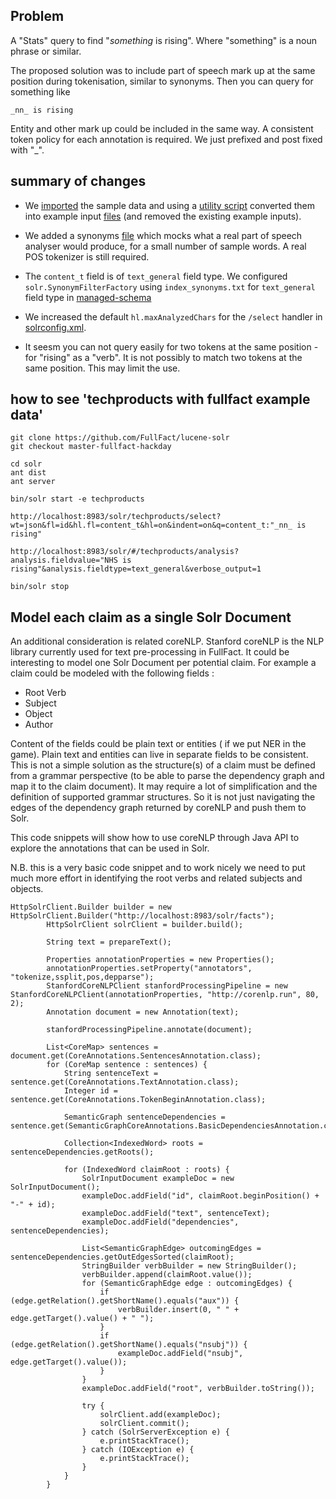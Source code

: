 ## Problem

A "Stats" query to find "*something* is rising".
Where "something" is a noun phrase or similar.

The proposed solution was to include part of speech mark up at the same position during tokenisation, similar to synonyms.
Then you can query for something like
```
_nn_ is rising
```

Entity and other mark up could be included in the same way.
A consistent token policy for each annotation is required. We just prefixed and post fixed with "_".


## summary of changes

* We [imported](solr/example/exampledocs/fullfact/facthack) the sample data and using a [utility script](solr/example/exampledocs/fullfact/wrap_xml.py) converted them into example input [files](solr/example/exampledocs) (and removed the existing example inputs).


* We added a synonyms [file](solr/server/solr/configsets/sample_techproducts_configs/conf/index_synonyms.txt) which mocks what a real part of speech analyser would produce, for a small number of sample words. A real POS tokenizer is still required.

* The `content_t` field is of `text_general` field type. We configured `solr.SynonymFilterFactory` using `index_synonyms.txt` for `text_general` field type in [managed-schema](solr/server/solr/configsets/sample_techproducts_configs/conf/managed-schema#L451)

* We increased the default `hl.maxAnalyzedChars` for the `/select` handler in [solrconfig.xml](solr/server/solr/configsets/sample_techproducts_configs/conf/solrconfig.xml#L780).

* It seesm you can not query easily for two tokens at the same position - for "rising" as a "verb". It is not possibly to match two tokens at the same position. This may limit the use.

## how to see 'techproducts with fullfact example data'

```
git clone https://github.com/FullFact/lucene-solr
git checkout master-fullfact-hackday

cd solr
ant dist
ant server

bin/solr start -e techproducts

http://localhost:8983/solr/techproducts/select?wt=json&fl=id&hl.fl=content_t&hl=on&indent=on&q=content_t:"_nn_ is rising"

http://localhost:8983/solr/#/techproducts/analysis?analysis.fieldvalue="NHS is rising"&analysis.fieldtype=text_general&verbose_output=1

bin/solr stop
```

## Model each claim as a single Solr Document
An additional consideration is related coreNLP.
Stanford coreNLP is the NLP library currently used for text pre-processing in FullFact.
It could be interesting to model one Solr Document per potential claim.
For example a claim could be modeled with the following fields :
* Root Verb
* Subject
* Object
* Author
            
Content of the fields could be plain text or entities ( if we put NER in the game).
Plain text and entities can live in separate fields to be consistent.
This is not a simple solution as the structure(s) of a claim must be defined from a grammar perspective 
(to be able to parse the dependency graph and map it to the claim document).
It may require a lot of simplification and the definition of supported grammar structures.
So it is not just navigating the edges of the dependency graph returned by coreNLP and push them to Solr.

This code snippets will show how to use coreNLP through Java API to explore the annotations that can be used in Solr.
            
N.B. this is a very basic code snippet and to work nicely we need to put much more effort in identifying the root verbs
and related subjects and objects.
```
HttpSolrClient.Builder builder = new HttpSolrClient.Builder("http://localhost:8983/solr/facts");
        HttpSolrClient solrClient = builder.build();

        String text = prepareText();

        Properties annotationProperties = new Properties();
        annotationProperties.setProperty("annotators", "tokenize,ssplit,pos,depparse");
        StanfordCoreNLPClient stanfordProcessingPipeline = new StanfordCoreNLPClient(annotationProperties, "http://corenlp.run", 80, 2);
        Annotation document = new Annotation(text);

        stanfordProcessingPipeline.annotate(document);

        List<CoreMap> sentences = document.get(CoreAnnotations.SentencesAnnotation.class);
        for (CoreMap sentence : sentences) {
            String sentenceText = sentence.get(CoreAnnotations.TextAnnotation.class);
            Integer id = sentence.get(CoreAnnotations.TokenBeginAnnotation.class);

            SemanticGraph sentenceDependencies = sentence.get(SemanticGraphCoreAnnotations.BasicDependenciesAnnotation.class);

            Collection<IndexedWord> roots = sentenceDependencies.getRoots();
            
            for (IndexedWord claimRoot : roots) {
                SolrInputDocument exampleDoc = new SolrInputDocument();
                exampleDoc.addField("id", claimRoot.beginPosition() + "-" + id);
                exampleDoc.addField("text", sentenceText);
                exampleDoc.addField("dependencies", sentenceDependencies);

                List<SemanticGraphEdge> outcomingEdges = sentenceDependencies.getOutEdgesSorted(claimRoot);
                StringBuilder verbBuilder = new StringBuilder();
                verbBuilder.append(claimRoot.value());
                for (SemanticGraphEdge edge : outcomingEdges) {
                    if (edge.getRelation().getShortName().equals("aux")) {
                        verbBuilder.insert(0, " " + edge.getTarget().value() + " ");
                    }
                    if (edge.getRelation().getShortName().equals("nsubj")) {
                        exampleDoc.addField("nsubj", edge.getTarget().value());
                    }
                }
                exampleDoc.addField("root", verbBuilder.toString());

                try {
                    solrClient.add(exampleDoc);
                    solrClient.commit();
                } catch (SolrServerException e) {
                    e.printStackTrace();
                } catch (IOException e) {
                    e.printStackTrace();
                }
            }
        }
```

